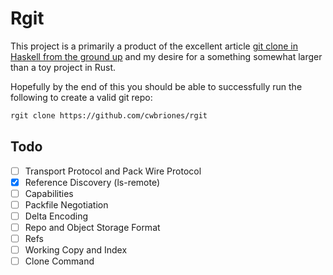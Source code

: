 Rgit
=====

This project is a primarily a product of the excellent article
[git clone in Haskell from the ground up](http://stefan.saasen.me/articles/git-clone-in-haskell-from-the-bottom-up/#implementing_pack_file_negotiation) and my desire for a something somewhat larger than a toy project in Rust.

Hopefully by the end of this you should be able to successfully run the following to create a valid git repo:
```bash
rgit clone https://github.com/cwbriones/rgit
```

## Todo
- [ ] Transport Protocol and Pack Wire Protocol
 - [x] Reference Discovery (ls-remote)
  - [ ] Capabilities
   - [ ] Packfile Negotiation
   - [ ] Delta Encoding
   - [ ] Repo and Object Storage Format
   - [ ] Refs
   - [ ] Working Copy and Index
   - [ ] Clone Command
